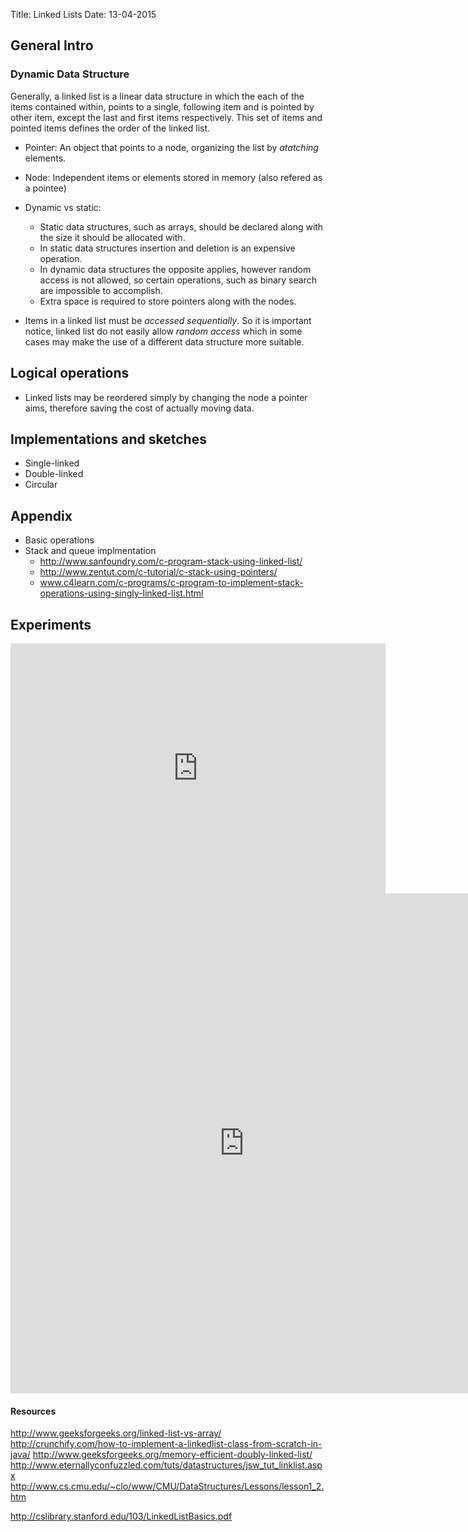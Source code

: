Title: Linked Lists
Date: 13-04-2015

## General Intro

### Dynamic Data Structure
Generally, a linked list is a linear data structure in which the each of the items contained within, points to a single, following item and is pointed by other item, except the last and first items respectively. This set of items and pointed items defines the order of the linked list. 
* Pointer: An object that points to a node, organizing the list by *atatching* elements. 
* Node: Independent items or elements  stored in memory (also refered as a pointee)

* Dynamic vs static:
    * Static data structures, such as arrays, should be declared along with the size it should be allocated with. 
    * In static data structures insertion and deletion is an expensive operation. 
    * In dynamic data structures the opposite applies, however random access is not allowed, so certain operations, such as binary search are impossible to accomplish. 
    * Extra space is required to store pointers along with the nodes. 
    
* Items in a linked list must be *accessed sequentially*. So it is  important notice, linked list do not easily allow *random access* which in some cases may make the use of a different data structure more suitable. 

## Logical operations
* Linked lists may be reordered simply by changing the node a pointer aims, therefore saving the cost of actually moving data. 

## Implementations and sketches

* Single-linked 
* Double-linked
* Circular

## Appendix
* Basic operations
* Stack and queue implmentation
    * http://www.sanfoundry.com/c-program-stack-using-linked-list/
    * http://www.zentut.com/c-tutorial/c-stack-using-pointers/
    * www.c4learn.com/c-programs/c-program-to-implement-stack-operations-using-singly-linked-list.html

## Experiments

<iframe src="http://hascanvas.com/flowers/embed" frameborder="0" scrolling="no" style="width:600px;height:400px;"></iframe>


<iframe width="748" height="800" scrolling="no" frameborder="0" src="http://www.openprocessing.org/sketch/193632/embed/?width=720&height=720&border=true"></iframe>

#### Resources 
http://www.geeksforgeeks.org/linked-list-vs-array/
http://crunchify.com/how-to-implement-a-linkedlist-class-from-scratch-in-java/
http://www.geeksforgeeks.org/memory-efficient-doubly-linked-list/
http://www.eternallyconfuzzled.com/tuts/datastructures/jsw_tut_linklist.aspx
http://www.cs.cmu.edu/~clo/www/CMU/DataStructures/Lessons/lesson1_2.htm

http://cslibrary.stanford.edu/103/LinkedListBasics.pdf

